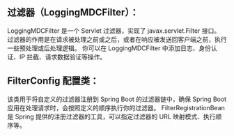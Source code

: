 



## 过滤器（LoggingMDCFilter）：
LoggingMDCFilter 是一个 Servlet 过滤器，实现了 javax.servlet.Filter 接口。
过滤器的作用是在请求被处理之前或之后，或者在响应被发送回客户端之前，执行一些预处理或后处理逻辑。
你可以在 LoggingMDCFilter 中添加日志、身份认证、IP 拦截、请求数据验证等操作。

## FilterConfig 配置类：
该类用于将自定义的过滤器注册到 Spring Boot 的过滤器链中，确保 Spring Boot 应用在处理请求时，会按照定义的顺序执行你的过滤器。
FilterRegistrationBean 是 Spring 提供的注册过滤器的工具，可以指定过滤器的 URL 映射模式、执行顺序等。